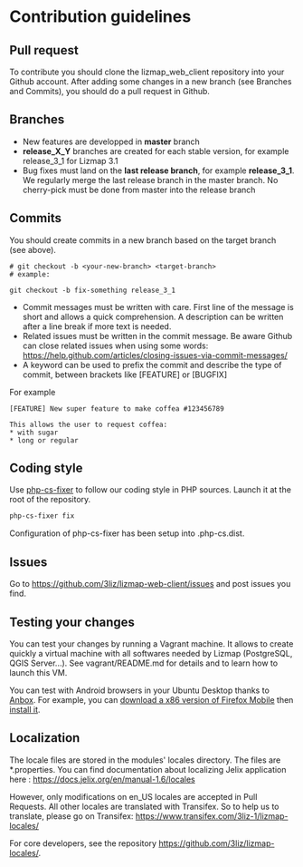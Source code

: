 # Contribution guidelines


## Pull request

To contribute you should clone the lizmap_web_client repository into your
Github account. After adding some changes in a new branch (see Branches and Commits),
you should do a pull request in Github.

## Branches

* New features are developped in **master** branch
* **release_X_Y** branches are created for each stable version, for example release_3_1 for Lizmap 3.1
* Bug fixes must land on the **last release branch**, for example **release_3_1**. We regularly merge the last release branch in the master branch. No cherry-pick must be done from master into the release branch

## Commits

You should create commits in a new branch based on the target branch (see above).

```
# git checkout -b <your-new-branch> <target-branch>
# example:

git checkout -b fix-something release_3_1 
```

* Commit messages must be written with care. First line of the message is short and allows a quick comprehension. A description can be written after a line break if more text is needed.
* Related issues must be written in the commit message. Be aware Github can close related issues when using some words: https://help.github.com/articles/closing-issues-via-commit-messages/
* A keyword can be used to prefix the commit and describe the type of commit, between brackets like [FEATURE] or [BUGFIX]

For example

```
[FEATURE] New super feature to make coffea #123456789

This allows the user to request coffea:
* with sugar
* long or regular
```

## Coding style

Use [php-cs-fixer](https://cs.symfony.com/) to follow our coding style in PHP sources.
Launch it at the root of the repository.

```bash
php-cs-fixer fix
```

Configuration of php-cs-fixer has been setup into .php-cs.dist.

## Issues

Go to https://github.com/3liz/lizmap-web-client/issues and post issues you find.

## Testing your changes

You can test your changes by running a Vagrant machine. It allows to create
quickly a virtual machine with all softwares needed by Lizmap (PostgreSQL, QGIS Server...).
See vagrant/README.md for details and to learn how to launch this VM.

You can test with Android browsers in your Ubuntu Desktop thanks to [Anbox](https://docs.anbox.io/userguide/install.html#install-anbox).
For example, you can [download a x86 version of Firefox Mobile](https://ftp.mozilla.org/pub/mobile/) then [install it](https://docs.anbox.io/userguide/install_apps.html#install-applications).

## Localization

The locale files are stored in the modules' locales directory.
The files are *.properties. You can find documentation about localizing Jelix
application here : https://docs.jelix.org/en/manual-1.6/locales

However, only modifications on en_US locales are accepted in Pull Requests.
All other locales are translated with Transifex. So to help us to translate, 
please go on Transifex:  https://www.transifex.com/3liz-1/lizmap-locales/

For core developers, see the repository https://github.com/3liz/lizmap-locales/.
